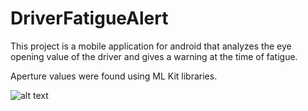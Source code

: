# DriverFatigueAlert
This project is a mobile application for android that analyzes the eye opening value of the driver and gives a warning at the time of fatigue.

Aperture values were found using ML Kit libraries.

![alt text](drvrftg.jpg)
